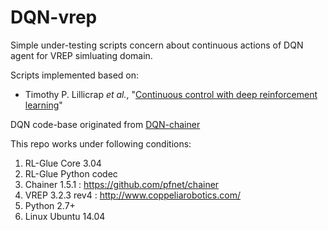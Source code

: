 # DQN-vrep
Simple under-testing scripts concern about continuous actions of DQN agent for VREP simluating domain.

Scripts implemented based on:

- Timothy P. Lillicrap *et al.*, "[Continuous control with deep reinforcement learning](http://arxiv.org/pdf/1509.02971v4.pdf)"

DQN code-base originated from [DQN-chainer](https://github.com/ugo-nama-kun/DQN-chainer)

This repo works under following conditions:

1. RL-Glue Core 3.04
2. RL-Glue Python codec 
2. Chainer 1.5.1 : https://github.com/pfnet/chainer
3. VREP 3.2.3 rev4 : http://www.coppeliarobotics.com/
4. Python 2.7+
5. Linux Ubuntu 14.04
